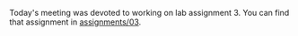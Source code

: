 Today's meeting was devoted to working on lab assignment 3. You can
find that assignment in
[assignments/03](https://github.com/nickrtorres/cecs342-lab/tree/master/assignments/03).
